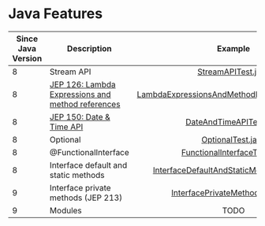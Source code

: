 # Java Features

| Since Java Version | Description                                                                            |                                                               Example                                                                |
|--------------------|----------------------------------------------------------------------------------------|:------------------------------------------------------------------------------------------------------------------------------------:|
| 8                  | Stream API                                                                             |                            [StreamAPITest.java](src/test/java/com/danza/java/features/StreamAPITest.java)                            |
| 8                  | [JEP 126: Lambda Expressions and method references](https://openjdk.java.net/jeps/126) | [LambdaExpressionsAndMethodReferencesTest.java](src/test/java/com/danza/java/features/LambdaExpressionsAndMethodReferencesTest.java) |
| 8                  | [JEP 150: Date & Time API](https://openjdk.java.net/jeps/150)                          |                       [DateAndTimeAPITest.java](src/test/java/com/danza/java/features/DateAndTimeAPITest.java)                       |
| 8                  | Optional                                                                               |                             [OptionalTest.java](src/test/java/com/danza/java/features/OptionalTest.java)                             |
| 8                  | @FunctionalInterface                                                                   |                  [FunctionalInterfaceTest.java](src/test/java/com/danza/java/features/FunctionalInterfaceTest.java)                  |
| 8                  | Interface default and static methods                                                   |     [InterfaceDefaultAndStaticMethodsTest.java](src/test/java/com/danza/java/features/InterfaceDefaultAndStaticMethodsTest.java)     |
| 9                  | Interface private methods (JEP 213)                                                    |              [InterfacePrivateMethodsTest.java](src/test/java/com/danza/java/features/InterfacePrivateMethodsTest.java)              |
| 9                  | Modules                                                                                |                                                                 TODO                                                                 |
